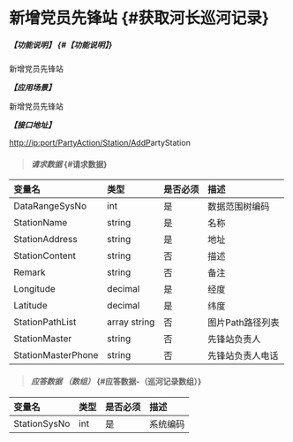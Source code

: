 # 新增党员先锋站 {#获取河长巡河记录}

##### _【功能说明】_ {#【功能说明】}

新增党员先锋站

_**【应用场景】**_

新增党员先锋站

_**【接口地址】**_

[http://ip:port/PartyAction/Station/AddP](http://ip:port/HMQuery/PatrolRiver/GetPatrolRivers)artyStation

> #### _请求数据_ {#请求数据}

| 变量名 | 类型 | 是否必须 | 描述 |
| :--- | :--- | :--- | :--- |
| DataRangeSysNo | int | 是 | 数据范围树编码 |
| StationName | string | 是 | 名称 |
| StationAddress | string | 是 | 地址 |
| StationContent | string | 否 | 描述 |
| Remark | string | 否 | 备注 |
| Longitude | decimal | 是 | 经度 |
| Latitude | decimal | 是 | 纬度 |
| StationPathList | array string | 否 | 图片Path路径列表 |
| StationMaster| string | 否 | 先锋站负责人 |
| StationMasterPhone| string | 否 | 先锋站负责人电话 |



> #### _应答数据 （数组）_ {#应答数据-（巡河记录数组）}

| 变量名 | 类型 | 是否必须 | 描述 |
| :--- | :--- | :--- | :--- |
| StationSysNo | int | 是 | 系统编码 |



